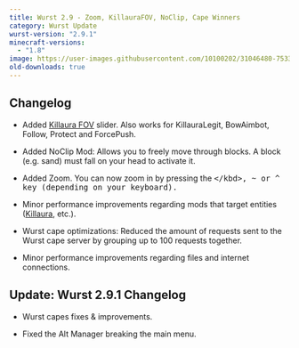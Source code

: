 ```yaml
---
title: Wurst 2.9 - Zoom, KillauraFOV, NoClip, Cape Winners
category: Wurst Update
wurst-version: "2.9.1"
minecraft-versions:
  - "1.8"
image: https://user-images.githubusercontent.com/10100202/31046480-7533597a-a5f9-11e7-8f7b-a770f661f34c.jpg
old-downloads: true
---
```

## Changelog

- Added [Killaura FOV](https://wiki.wurstclient.net/killaura#fov) slider. Also works for KillauraLegit, BowAimbot, Follow, Protect and ForcePush.

- Added NoClip Mod: Allows you to freely move through blocks. A block (e.g. sand) must fall on your head to activate it.

- Added Zoom. You can now zoom in by pressing the <kbd>\</kbd>, <kbd>~</kbd> or <kbd>^</kbd> key (depending on your keyboard).

- Minor performance improvements regarding mods that target entities ([Killaura](https://wiki.wurstclient.net/killaura), etc.).

- Wurst cape optimizations: Reduced the amount of requests sent to the Wurst cape server by grouping up to 100 requests together.

- Minor performance improvements regarding files and internet connections.

## Update: Wurst 2.9.1 Changelog

- Wurst capes fixes & improvements.

- Fixed the Alt Manager breaking the main menu.
